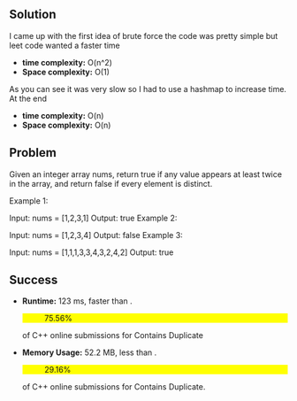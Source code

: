 ## Solution
I came up with the first idea of brute force the code was pretty simple but leet code wanted a faster time 

* **time complexity:** O(n^2)
* **Space complexity:** O(1)

As you can see it was very slow so I had to use a hashmap to increase time. At the end

* **time complexity:** O(n)
* **Space complexity:** O(n)

## Problem 
Given an integer array nums, return true if any value appears at least twice in the array, and return false if every element is distinct.


Example 1:

Input: nums = [1,2,3,1]
Output: true
Example 2:

Input: nums = [1,2,3,4]
Output: false
Example 3:

Input: nums = [1,1,1,3,3,4,3,2,4,2]
Output: true
 

## Success 

* **Runtime:** 123 ms, faster than .<dir style="background-color: #FFFF00"> 75.56%</dir> of C++ online submissions for Contains  Duplicate

* **Memory Usage:** 52.2 MB, less than .<dir style="background-color: #FFFF00"> 29.16% </dir>of C++ online submissions for Contains Duplicate.

